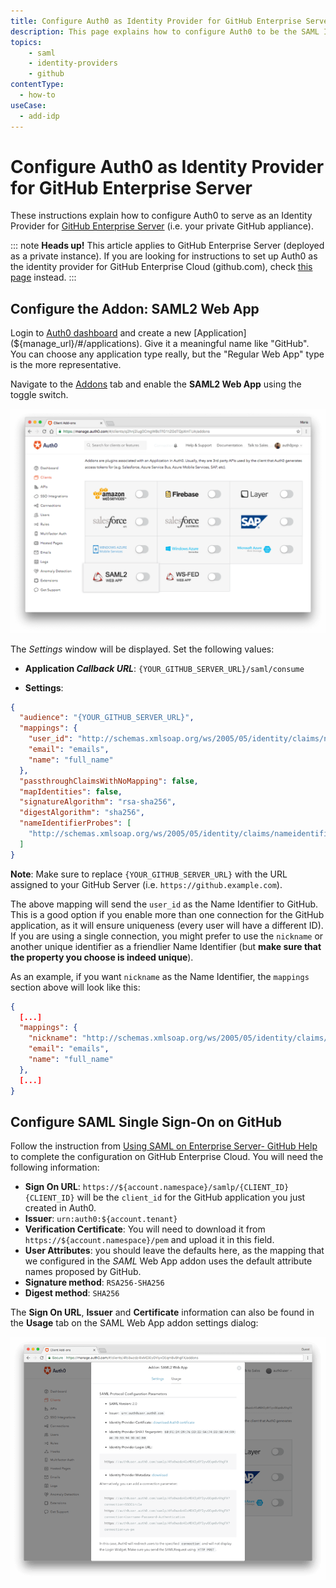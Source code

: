 ```yaml
---
title: Configure Auth0 as Identity Provider for GitHub Enterprise Server
description: This page explains how to configure Auth0 to be the SAML Identity Provider for a GitHub Enterprise Server private instance.
topics:
    - saml
    - identity-providers
    - github
contentType:
  - how-to
useCase:
  - add-idp
---
```


# Configure Auth0 as Identity Provider for GitHub Enterprise Server

These instructions explain how to configure Auth0 to serve as an Identity Provider for [GitHub Enterprise Server](https://help.github.com/en/enterprise/2.16/admin/user-management/using-saml) (i.e. your private GitHub appliance). 

::: note
**Heads up!** This article applies to GitHub Enterprise Server (deployed as a private instance). If you are looking for instructions to set up Auth0 as the identity provider for GitHub Enterprise Cloud (github.com), check [this page](/protocols/saml/saml-apps/github-cloud) instead.
:::

## Configure the Addon: SAML2 Web App

Login to [Auth0 dashboard](${manage_url}) and create a new [Application](${manage_url}/#/applications). Give it a meaningful name like "GitHub". You can choose any application type really, but the "Regular Web App" type is the more representative. 

Navigate to the [Addons](${manage_url}/#/applications/${account.clientId}/addons) tab and enable the **SAML2 Web App** using the toggle switch.

![Application Addons](/media/articles/protocols/saml/github-cloud/client-addons.png)

The *Settings* window will be displayed. Set the following values:

- **Application <dfn data-key="callback">Callback URL</dfn>**: `{YOUR_GITHUB_SERVER_URL}/saml/consume`

- **Settings**:

```json
{
  "audience": "{YOUR_GITHUB_SERVER_URL}",
  "mappings": {
    "user_id": "http://schemas.xmlsoap.org/ws/2005/05/identity/claims/nameidentifier",
    "email": "emails",
    "name": "full_name"
  },
  "passthroughClaimsWithNoMapping": false,
  "mapIdentities": false,
  "signatureAlgorithm": "rsa-sha256",
  "digestAlgorithm": "sha256",
  "nameIdentifierProbes": [
    "http://schemas.xmlsoap.org/ws/2005/05/identity/claims/nameidentifier"
  ]
}
```

**Note**: Make sure to replace `{YOUR_GITHUB_SERVER_URL}` with the URL assigned to your GitHub Server (i.e. `https://github.example.com`).

The above mapping will send the `user_id` as the Name Identifier to GitHub. This is a good option if you enable more than one connection for the GitHub application, as it will ensure uniqueness (every user will have a different ID). If you are using a single connection, you might prefer to use the `nickname` or another unique identifier as a friendlier Name Identifier (but **make sure that the property you choose is indeed unique**). 

As an example, if you want `nickname` as the Name Identifier, the `mappings` section above will look like this:

```json
{
  [...]
  "mappings": {
    "nickname": "http://schemas.xmlsoap.org/ws/2005/05/identity/claims/nameidentifier",
    "email": "emails",
    "name": "full_name"
  },
  [...]
}
```

## Configure SAML Single Sign-On on GitHub
Follow the instruction from [Using SAML on Enterprise Server- GitHub Help](https://help.github.com/en/enterprise/admin/user-management/using-saml#configuring-saml-settings) to complete the configuration on GitHub Enterprise Cloud. You will need the following information:

* **Sign On URL**: `https://${account.namespace}/samlp/{CLIENT_ID}`
  `{CLIENT_ID}` will be the `client_id` for the GitHub application you just created in Auth0.
* **Issuer**: `urn:auth0:${account.tenant}`
* **Verification Certificate**: You will need to download it from `https://${account.namespace}/pem` and upload it in this field.
* **User Attributes**: you should leave the defaults here, as the mapping that we configured in the <dfn data-key="security-assertion-markup-language">SAML</dfn> Web App addon uses the default attribute names proposed by GitHub.
* **Signature method**: `RSA256-SHA256`
* **Digest method**: `SHA256`

The **Sign On URL**, **Issuer** and **Certificate** information can also be found in the **Usage** tab on the SAML Web App addon settings dialog:

![Usage tab](/media/articles/protocols/saml/github-cloud/usage.png)
